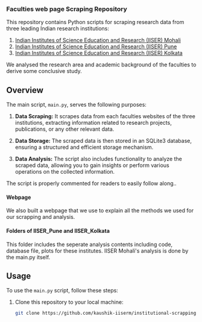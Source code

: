 ### Faculties web page Scraping Repository

This repository contains Python scripts for scraping research data from three leading Indian research institutions:

1. [Indian Institutes of Science Education and Research (IISER) Mohali](https://www.iisermohali.ac.in/faculty/people/faculty)
2. [Indian Institutes of Science Education and Research (IISER) Pune](https://www.iiserpune.ac.in/institute/people)
3. [Indian Institutes of Science Education and Research (IISER) Kolkata](https://www.iiserkol.ac.in/web/en/people/faculty/#gsc.tab=0)

We analysed the research area and academic background of the faculties to derive some conclusive study.

## Overview

The main script, `main.py`, serves the following purposes:

1. **Data Scraping:** It scrapes data from each faculties websites of the three institutions, extracting information related to research projects, publications, or any other relevant data.

2. **Data Storage:** The scraped data is then stored in an SQLite3 database, ensuring a structured and efficient storage mechanism.

3. **Data Analysis:** The script also includes functionality to analyze the scraped data, allowing you to gain insights or perform various operations on the collected information.

The script is properly commented for readers to easily follow along..

#### Webpage
We also built a webpage that we use to explain all the methods we used for our scrapping and analysis.

#### Folders of IISER_Pune and IISER_Kolkata
This folder includes the seperate analysis contents including code, database file, plots for these institutes. IISER Mohali's analysis is done by the main.py itself.

## Usage

To use the `main.py` script, follow these steps:

1. Clone this repository to your local machine:

   ```bash
   git clone https://github.com/kaushik-iiserm/institutional-scrapping/
